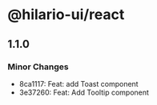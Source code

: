 # @hilario-ui/react

## 1.1.0

### Minor Changes

- 8ca1117: Feat: add Toast component
- 3e37260: Feat: Add Tooltip component
